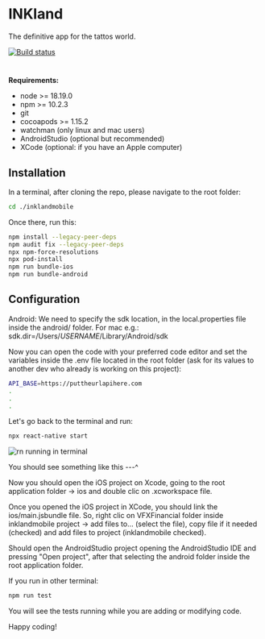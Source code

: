 # INKland

The definitive app for the tattos world.

[![Build status](https://build.appcenter.ms/v0.1/apps/a9e30cf3-5304-47a0-921c-2ab9158d63b7/branches/dev/badge)](https://appcenter.ms)

#

**Requirements:**

<!-- UL -->

- node >= 18.19.0
- npm >= 10.2.3
- git
- cocoapods >= 1.15.2
- watchman (only linux and mac users)
- AndroidStudio (optional but recommended)
- XCode (optional: if you have an Apple computer)

## Installation

In a terminal, after cloning the repo, please navigate to the root folder:

```bash
cd ./inklandmobile
```

Once there, run this:

```bash
npm install --legacy-peer-deps
npm audit fix --legacy-peer-deps
npx npm-force-resolutions
npx pod-install
npm run bundle-ios
npm run bundle-android
```

## Configuration

Android: We need to specify the sdk location, in the local.properties file inside the android/ folder.
For mac e.g.: sdk.dir=/Users/_USERNAME_/Library/Android/sdk

Now you can open the code with your preferred code editor and set the variables inside the .env file located in the root folder (ask for its values to another dev who already is working on this project):

```bash
API_BASE=https://puttheurlapihere.com
.
.
.
```

Let's go back to the terminal and run:

```bash
npx react-native start
```

![rn running in terminal](https://media.geeksforgeeks.org/wp-content/uploads/20221208184915/npxreactnativestart.png)

You should see something like this ---^

Now you should open the iOS project on Xcode, going to the root application folder -> ios and double clic on .xcworkspace file.

Once you opened the iOS project in XCode, you should link the ios/main.jsbundle file. So, right clic on VFXFinancial folder inside inklandmobile project -> add files to... (select the file), copy file if it needed (checked) and add files to project (inklandmobile checked).

Should open the AndroidStudio project opening the AndroidStudio IDE and pressing "Open project", after that selecting the android folder inside the root application folder.

If you run in other terminal:

```bash
npm run test
```

You will see the tests running while you are adding or modifying code.

Happy coding!
